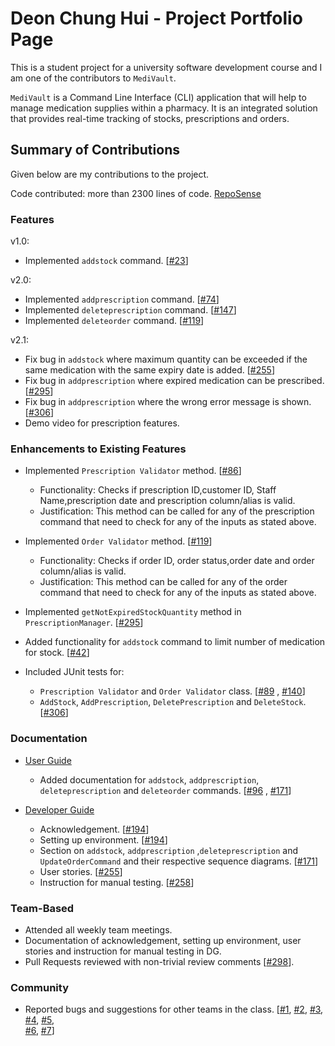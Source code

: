 # Deon Chung Hui - Project Portfolio Page

This is a student project for a university software development course and I am one of the contributors to `MediVault`.

`MediVault` is a Command Line Interface (CLI) application that will help to manage medication supplies within a pharmacy.
It is an integrated solution that provides real-time tracking of stocks, prescriptions and orders.

## Summary of Contributions

Given below are my contributions to the project.

Code contributed: more than 2300 lines of
code. [RepoSense](https://nus-cs2113-ay2122s1.github.io/tp-dashboard/?search=deonchung&sort=groupTitle&sortWithin=title&timeframe=commit&mergegroup=&groupSelect=groupByRepos&breakdown=true&checkedFileTypes=docs~functional-code~test-code~other&since=2021-09-25)
### Features

v1.0:

* Implemented `addstock` command. [[#23](https://github.com/AY2122S1-CS2113T-T10-1/tp/pull/23)]

v2.0:

* Implemented `addprescription` command. [[#74](https://github.com/AY2122S1-CS2113T-T10-1/tp/pull/74)]
* Implemented `deleteprescription` command. [[#147](https://github.com/AY2122S1-CS2113T-T10-1/tp/pull/147)]
* Implemented `deleteorder` command. [[#119](https://github.com/AY2122S1-CS2113T-T10-1/tp/pull/119)]

v2.1:

* Fix bug in `addstock` where maximum quantity can be exceeded if the same medication with the same expiry date is added. [[#255](https://github.com/AY2122S1-CS2113T-T10-1/tp/pull/255)]
* Fix bug in `addprescription` where expired medication can be prescribed. [[#295](https://github.com/AY2122S1-CS2113T-T10-1/tp/pull/295)]
* Fix bug in `addprescription` where the wrong error message is shown. [[#306](https://github.com/AY2122S1-CS2113T-T10-1/tp/pull/306)]
* Demo video for prescription features.
    
### Enhancements to Existing Features

* Implemented `Prescription Validator` method. [[#86](https://github.com/AY2122S1-CS2113T-T10-1/tp/pull/86)]
    * Functionality: Checks if prescription ID,customer ID, Staff Name,prescription date and prescription column/alias is valid.
    * Justification: This method can be called for any of the prescription command that need to check for any of the inputs as stated above.
    
* Implemented `Order Validator` method. [[#119](https://github.com/AY2122S1-CS2113T-T10-1/tp/pull/119)]
    * Functionality: Checks if order ID, order status,order date and order column/alias is valid.
    * Justification: This method can be called for any of the order command that need to check for any of the inputs as stated above.
    
* Implemented `getNotExpiredStockQuantity` method in `PrescriptionManager`. [[#295](https://github.com/AY2122S1-CS2113T-T10-1/tp/pull/295)]

* Added functionality for `addstock` command to limit number of medication for stock. [[#42](https://github.com/AY2122S1-CS2113T-T10-1/tp/pull/42)]

* Included JUnit tests for:
  * `Prescription Validator` and `Order Validator` class. [[#89](https://github.com/AY2122S1-CS2113T-T10-1/tp/pull/89) , [#140](https://github.com/AY2122S1-CS2113T-T10-1/tp/pull/140)]
  * `AddStock`, `AddPrescription`, `DeletePrescription` and `DeleteStock`. [[#306](https://github.com/AY2122S1-CS2113T-T10-1/tp/pull/306)]

### Documentation

* [User Guide](../UserGuide.md)
    * Added documentation for `addstock`, `addprescription`, `deleteprescription` and `deleteorder` commands. [[#96](https://github.com/AY2122S1-CS2113T-T10-1/tp/pull/96) , [#171](https://github.com/AY2122S1-CS2113T-T10-1/tp/pull/171)]

* [Developer Guide](../DeveloperGuide.md) 
  * Acknowledgement. [[#194](https://github.com/AY2122S1-CS2113T-T10-1/tp/pull/194)]
  * Setting up environment. [[#194](https://github.com/AY2122S1-CS2113T-T10-1/tp/pull/194)]
  * Section on `addstock`, `addprescription` ,`deleteprescription` and `UpdateOrderCommand` and their respective sequence diagrams. [[#171](https://github.com/AY2122S1-CS2113T-T10-1/tp/pull/171)]
  * User stories. [[#255](https://github.com/AY2122S1-CS2113T-T10-1/tp/pull/255)]
  * Instruction for manual testing. [[#258](https://github.com/AY2122S1-CS2113T-T10-1/tp/pull/258)]

### Team-Based

* Attended all weekly team meetings.
* Documentation of acknowledgement, setting up environment, user stories and instruction for manual testing in DG.
* Pull Requests reviewed with non-trivial review comments [[#298](https://github.com/AY2122S1-CS2113T-T10-1/tp/pull/298)].

### Community

* Reported bugs and suggestions for other teams in the class. [[#1](https://github.com/deonchung/ped/issues/1), [#2](https://github.com/deonchung/ped/issues/2),
  [#3](https://github.com/deonchung/ped/issues/3), [#4](https://github.com/deonchung/ped/issues/4), [#5](https://github.com/deonchung/ped/issues/5),   
  [#6](https://github.com/deonchung/ped/issues/6), [#7](https://github.com/deonchung/ped/issues/7)]
